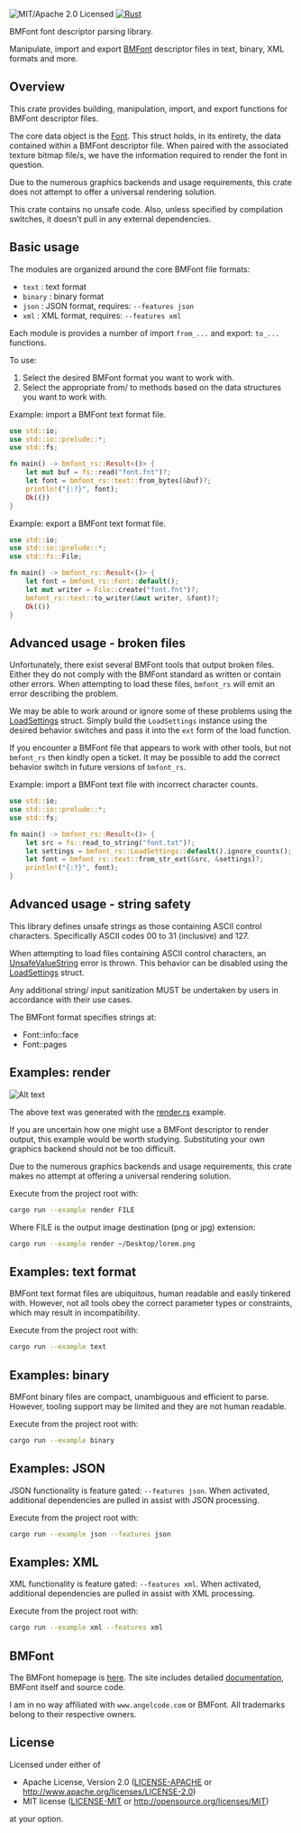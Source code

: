 ![MIT/Apache 2.0 Licensed](https://img.shields.io/badge/license-MIT%2FApache--2.0-blue)
[![Rust](https://github.com/shampoofactory/bmfont_rs/actions/workflows/rust.yml/badge.svg)](https://github.com/shampoofactory/bmfont_rs/actions)

BMFont font descriptor parsing library.

Manipulate, import and export [BMFont](http://www.angelcode.com/products/bmfont/) descriptor
files in text, binary, XML formats and more.

## Overview

This crate provides building, manipulation, import, and export functions for BMFont descriptor files.

The core data object is the [Font](https://docs.rs/bmfont_rs/latest/bmfont_rs/struct.Font.html).
This struct holds, in its entirety, the data contained within a BMFont descriptor file.
When paired with the associated texture bitmap file/s, we have the information required to render the font in question.

Due to the numerous graphics backends and usage requirements, this crate does not attempt to offer a universal rendering solution.

This crate contains no unsafe code.
Also, unless specified by compilation switches, it doesn't pull in any external dependencies.

## Basic usage

The modules are organized around the core BMFont file formats:
- `text` : text format
- `binary` : binary format
- `json` : JSON format, requires: `--features json`
- `xml` : XML format, requires: `--features xml`

Each module is provides a number of import `from_...` and export: `to_...` functions.

To use:
1. Select the desired BMFont format you want to work with.
2. Select the appropriate from/ to methods based on the data structures you want to work with.

Example: import a BMFont text format file.

```rust
use std::io;
use std::io::prelude::*;
use std::fs;

fn main() -> bmfont_rs::Result<()> {
    let mut buf = fs::read("font.fnt")?;
    let font = bmfont_rs::text::from_bytes(&buf)?;
    println!("{:?}", font);
    Ok(())
}
```

Example: export a BMFont text format file.
 ```rust
 use std::io;
 use std::io::prelude::*;
 use std::fs::File;

 fn main() -> bmfont_rs::Result<()> {
     let font = bmfont_rs::Font::default();
     let mut writer = File::create("font.fnt")?;
     bmfont_rs::text::to_writer(&mut writer, &font)?;
     Ok(())
 }
 ```

## Advanced usage - broken files

Unfortunately, there exist several BMFont tools that output broken files.
Either they do not comply with the BMFont standard as written or contain other errors.
When attempting to load these files, `bmfont_rs` will emit an error describing the problem.

We may be able to work around or ignore some of these problems using the [LoadSettings](https://docs.rs/bmfont_rs/latest/bmfont_rs/struct.LoadSettings.html) struct.
Simply build the `LoadSettings` instance using the desired behavior switches and pass it into the `ext` form of the load function.

If you encounter a BMFont file that appears to work with other tools, but not `bmfont_rs` then kindly open a ticket.
It may be possible to add the correct behavior switch in future versions of `bmfont_rs`.

Example: import a BMFont text file with incorrect character counts.
```rust
use std::io;
use std::io::prelude::*;
use std::fs;

fn main() -> bmfont_rs::Result<()> {
    let src = fs::read_to_string("font.txt")?;
    let settings = bmfont_rs::LoadSettings::default().ignore_counts();
    let font = bmfont_rs::text::from_str_ext(&src, &settings)?;
    println!("{:?}", font);
}
```

## Advanced usage - string safety

This library defines unsafe strings as those containing ASCII control characters. Specifically ASCII codes 00 to 31 (inclusive) and 127.

When attempting to load files containing ASCII control characters, an [UnsafeValueString](https://docs.rs/bmfont_rs/latest/bmfont_rs/enum.Error.html) error is thrown. This behavior can be disabled using the [LoadSettings](https://docs.rs/bmfont_rs/latest/bmfont_rs/struct.LoadSettings.html) struct.

Any additional string/ input sanitization MUST be undertaken by users in accordance with their use cases.

The BMFont format specifies strings at:
- Font::info::face
- Font::pages 

## Examples: render

![Alt text](data/examples/render_out.png)

The above text was generated with the [render.rs](examples/render.rs) example.

If you are uncertain how one might use a BMFont descriptor to render output, this example would be worth studying.
Substituting your own graphics backend should not be too difficult.


Due to the numerous graphics backends and usage requirements, this crate makes no attempt at offering a universal rendering solution.

Execute from the project root with:
```bash
cargo run --example render FILE
```

Where FILE is the output image destination (png or jpg) extension:

```bash
cargo run --example render ~/Desktop/lorem.png
```

## Examples: text format

BMFont text format files are ubiquitous, human readable and easily tinkered with.
However, not all tools obey the correct parameter types or constraints, which may result in incompatibility.

Execute from the project root with:
```bash
cargo run --example text
```

## Examples: binary

BMFont binary files are compact, unambiguous and efficient to parse.
However, tooling support may be limited and they are not human readable.

Execute from the project root with:
```bash
cargo run --example binary
```

## Examples: JSON

JSON functionality is feature gated: `--features json`.
When activated, additional dependencies are pulled in assist with JSON processing.

Execute from the project root with:
```bash
cargo run --example json --features json
```

## Examples: XML

XML functionality is feature gated: `--features xml`.
When activated, additional dependencies are pulled in assist with XML processing.

Execute from the project root with:
```bash
cargo run --example xml --features xml
```

## BMFont

The BMFont homepage is [here](http://www.angelcode.com/products/bmfont/). The site includes
detailed [documentation](http://www.angelcode.com/products/bmfont/documentation.html), BMFont itself
and source code.

I am in no way affiliated with `www.angelcode.com` or BMFont.
All trademarks belong to their respective owners.

## License

Licensed under either of

 * Apache License, Version 2.0
   ([LICENSE-APACHE](LICENSE-APACHE) or http://www.apache.org/licenses/LICENSE-2.0)
 * MIT license
   ([LICENSE-MIT](LICENSE-MIT) or http://opensource.org/licenses/MIT)

at your option.
